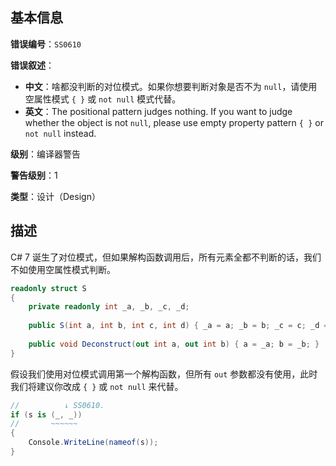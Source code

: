 ## 基本信息

**错误编号**：`SS0610`

**错误叙述**：

* **中文**：啥都没判断的对位模式。如果你想要判断对象是否不为 `null`，请使用空属性模式 `{ }` 或 `not null` 模式代替。
* **英文**：The positional pattern judges nothing. If you want to judge whether the object is not `null`, please use empty property pattern `{ }` or `not null` instead.

**级别**：编译器警告

**警告级别**：1

**类型**：设计（Design）

## 描述

C# 7 诞生了对位模式，但如果解构函数调用后，所有元素全都不判断的话，我们不如使用空属性模式判断。

```csharp
readonly struct S
{
    private readonly int _a, _b, _c, _d;
    
    public S(int a, int b, int c, int d) { _a = a; _b = b; _c = c; _d = d; }
    
    public void Deconstruct(out int a, out int b) { a = _a; b = _b; }
}
```

假设我们使用对位模式调用第一个解构函数，但所有 `out` 参数都没有使用，此时我们将建议你改成 `{ }` 或 `not null` 来代替。

```csharp
//          ↓ SS0610.
if (s is (_, _))
//       ~~~~~~
{
    Console.WriteLine(nameof(s));
}
```